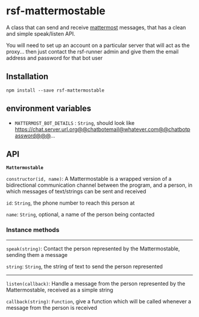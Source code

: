 # rsf-mattermostable

A class that can send and receive [mattermost](https://mattermost.com/) messages,
that has a clean and simple speak/listen API.

You will need to set up an account on a particular server that will act as the proxy...
then just contact the rsf-runner admin and give them the email address and password for that bot user

## Installation
`npm install --save rsf-mattermostable`

## environment variables

- `MATTERMOST_BOT_DETAILS`  : `String`, should look like https://chat.server.url.org@@chatbotemail@whatever.com@@chatbotpassword@@@...

## API

__`Mattermostable`__

`constructor(id, name)`: A Mattermostable is a wrapped version of a bidirectional communication channel between the program, and a person, in which messages of text/strings can be sent and received

`id`: `String`, the phone number to reach this person at

`name`: `String`, optional, a name of the person being contacted

### __Instance methods__
___

`speak(string)`: Contact the person represented by the Mattermostable, sending them a message

`string`: `String`, the string of text to send the person represented

___

`listen(callback)`: Handle a message from the person represented by the Mattermostable, received as a simple string

`callback(string)`: `Function`, give a function which will be called whenever a message from the person is received